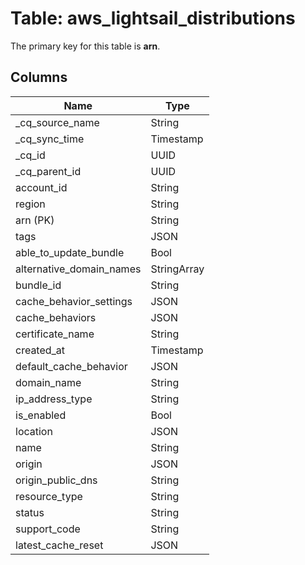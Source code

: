 # Table: aws_lightsail_distributions

The primary key for this table is **arn**.

## Columns

| Name          | Type          |
| ------------- | ------------- |
|_cq_source_name|String|
|_cq_sync_time|Timestamp|
|_cq_id|UUID|
|_cq_parent_id|UUID|
|account_id|String|
|region|String|
|arn (PK)|String|
|tags|JSON|
|able_to_update_bundle|Bool|
|alternative_domain_names|StringArray|
|bundle_id|String|
|cache_behavior_settings|JSON|
|cache_behaviors|JSON|
|certificate_name|String|
|created_at|Timestamp|
|default_cache_behavior|JSON|
|domain_name|String|
|ip_address_type|String|
|is_enabled|Bool|
|location|JSON|
|name|String|
|origin|JSON|
|origin_public_dns|String|
|resource_type|String|
|status|String|
|support_code|String|
|latest_cache_reset|JSON|